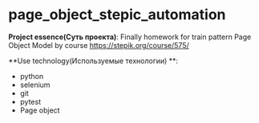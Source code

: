 # page_object_stepic_automation
**Project essence(Суть проекта)**: Finally homework for train pattern Page Object Model by course https://stepik.org/course/575/  

**Use technology(Используемые технологии) **:
* python
* selenium
* git
* pytest
* Page object
